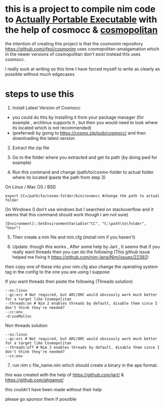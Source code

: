 # this is a project to compile nim code to [Actually Portable Executable](https://justine.lol/ape.html)  with the help of cosmocc & [cosmopolitan](https://github.com/jart/cosmopolitan)

the intention of creating this project is that the cosmonim repository https://github.com/rfesi/cosmonim uses cosmopolitan-amalgamation which in the newer versions of cosmopolitan don't exist
Instead this uses cosmocc.

I really suck at writing so this time I have forced myself to write as clearly as possible without much edgecases

# steps to use this
1. Install Latest Version of Cosmocc
-  you could do this by installing it from your package manager (for example , archlinux supports it , but then you would need to look where its located which is not recommended)
-  (preferred) by going to https://cosmo.zip/pub/cosmocc/ and then downloading the latest version

2. Extract the zip file

3. Go to the folder where you extracted and get its path (by doing pwd for example)

4. Run this command and change /path/to/cosmo-folder to actual folder where its located (paste the path from step 3)

On Linux / Mac OS / BSD

```export CC=/path/to/cosmo-folder/bin/cosmocc #change the path to actual folder ```

On Windows (I don't use windows but I searched on stackoverflow and it seems that this command should work though I am not sure)

```[Environment]::SetEnvironmentVariable("CC", "C:\path\to\folder", "User")```


5. Then create a nim file and nim.cfg (install nim if you haven't)

6.  Update: though this works , After some help by Jart , It seems that if you really want threads then you can do the following (This github issue helped me fixing it https://github.com/nim-lang/Nim/issues/22392)

then copy one of these into your nim.cfg 
also change the operating system tag in the config to the one you are using I suppose


If you want threads then paste the following (Threads solution)

```
--os:linux
--gc:orc # Not required, but ARC/ORC would obviously work much better for a target like Cosmopolitan
--threads:on # Nim 2 enables threads by default, disable them since I don't think they're needed?
--cc:env
-d:useMalloc
```

Non threads solution

```
--os:linux
--gc:orc # Not required, but ARC/ORC would obviously work much better for a target like Cosmopolitan
--threads:off # Nim 2 enables threads by default, disable them since I don't think they're needed?
--cc:env
```

7. run nim c file_name.nim which should create a binary in the ape format.


this was created with the help of https://github.com/jart/ & https://github.com/ahgamut/

this couldn't have been made without their help
 
please go sponsor them if possible
